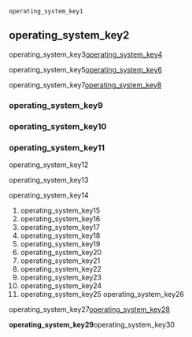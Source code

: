 ```ngMeta
operating_system_key1
```
## operating_system_key2
operating_system_key3[operating_system_key4](pTdSs8kQqSA)


operating_system_key5[operating_system_key6](JtepGNJyvyM)


operating_system_key7[operating_system_key8](AkFi90lZmXA)


### operating_system_key9
### operating_system_key10
### operating_system_key11
operating_system_key12

operating_system_key13

operating_system_key14

1. operating_system_key15
2. operating_system_key16
3. operating_system_key17
4. operating_system_key18
5. operating_system_key19
6. operating_system_key20
7. operating_system_key21
8. operating_system_key22
9. operating_system_key23
10. operating_system_key24
11. operating_system_key25
operating_system_key26

operating_system_key27[operating_system_key28](26QPDBe-NB8)


**operating_system_key29**operating_system_key30